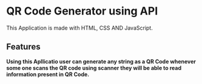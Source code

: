 # QR Code Generator using API

This Application is made with HTML, CSS AND JavaScript.

## Features

**Using this Apllicatio user can generate any string as a QR Code whenever some one scans the QR code using scanner they will be able to read information present in QR Code.**
